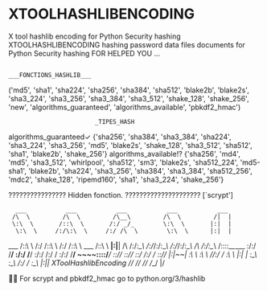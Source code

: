 # XTOOLHASHLIBENCODING
X tool hashlib encoding for Python Security hashing 
XTOOLHASHLIBENCODING hashing password data files documents for Python Security hashing
FOR HELPED YOU ...

                                                     ___FONCTIONS_HASHLIB___
('md5', 'sha1', 'sha224', 'sha256', 'sha384', 'sha512', 'blake2b', 'blake2s', 'sha3_224', 'sha3_256', 'sha3_384', 'sha3_512', 'shake_128', 'shake_256', 'new', 'algorithms_guaranteed', 'algorithms_available', 'pbkdf2_hmac')

                            _TIPES_HASH
 algorithms_guaranteed✓
{'sha256', 'sha384', 'sha3_384', 'sha224', 'sha3_224', 'sha3_256', 'md5', 'blake2s', 'shake_128', 'sha3_512', 'sha512', 'sha1', 'blake2b', 'shake_256'}
algorithms_available!?
{'sha256', 'md4', 'md5', 'sha3_512', 'whirlpool', 'sha512', 'sm3', 'blake2s', 'sha512_224', 'md5-sha1', 'blake2b', 'sha224', 'sha3_256', 'sha384', 'sha3_384', 'sha512_256', 'mdc2', 'shake_128', 'ripemd160', 'sha1', 'sha3_224', 'shake_256'}

???????????????? Hidden fonction. ?????????????????????
 [`scrypt']

      ___           ___           ___           ___           ___
     /\  \         /\  \         /\__\         /\  \         /|  |
     \:\  \       /::\  \       /:/ _/_        \:\  \       |:|  |
      \:\  \     /:/\:\  \     /:/ /\  \        \:\  \      |:|  |
  ___ /::\  \   /:/ /::\  \   /:/ /::\  \   ___ /::\  \   __|:|__|
 /\  /:/\:\__\ /:/_/:/\:\__\ /:/_/:/\:\__\ /\  /:/\:\__\ /::::\__\_____
 \:\/:/  \/__/ \:\/:/  \/__/ \:\/:/ /:/  / \:\/:/  \/__/ ~~~~\::::/___/
  \::/__/       \::/__/       \::/ /:/  /   \::/__/          |:|~~|
   \:\  \        \:\  \        \/_/:/  /     \:\  \          |:|  |
    \:\__\        \:\__\         /:/  /       \:\__\         |:|__| XToolHashlibEncoding
     \/__/         \/__/         \/__/         \/__/         |/

🛑🚨 For scrypt and pbkdf2_hmac go to python.org/3/hashlib 

